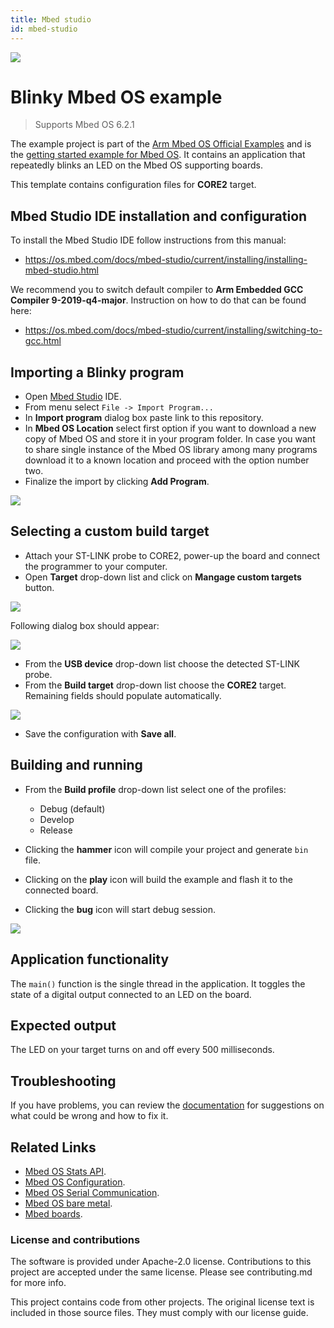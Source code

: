 ```yaml
---
title: Mbed studio
id: mbed-studio
---
```


![](/docs/assets/img/mbed-studio/official_armmbed_example_badge.png)
# Blinky Mbed OS example
> Supports Mbed OS 6.2.1

The example project is part of the [Arm Mbed OS Official Examples](https://os.mbed.com/code/) and is the [getting started example for Mbed OS](https://os.mbed.com/docs/mbed-os/v5.14/quick-start/index.html). It contains an application that repeatedly blinks an LED on the Mbed OS supporting boards.

This template contains configuration files for **CORE2** target.

## Mbed Studio IDE installation and configuration

To install the Mbed Studio IDE follow instructions from this manual: 
* https://os.mbed.com/docs/mbed-studio/current/installing/installing-mbed-studio.html


We recommend you to switch default compiler to **Arm Embedded GCC Compiler 9-2019-q4-major**. Instruction on how to do that can be found here: 
* https://os.mbed.com/docs/mbed-studio/current/installing/switching-to-gcc.html

## Importing a Blinky program

* Open [Mbed Studio](https://os.mbed.com/studio/) IDE. 
* From menu select `File -> Import Program...` 
* In **Import program** dialog box paste link to this repository. 
* In **Mbed OS Location** select first option if you want to download a new copy of Mbed OS and store it in your program folder. In case you want to share single instance of the Mbed OS library among many programs download it to a known location and proceed with the option number two. 
* Finalize the import by clicking **Add Program**.

![](/docs/assets/img/mbed-studio/mbed_studio_instruction1.png)

## Selecting a custom build target

* Attach your ST-LINK probe to CORE2, power-up the board and connect the programmer to your computer. 
* Open **Target** drop-down list and click on **Mangage custom targets** button.

![](/docs/assets/img/mbed-studio/mbed_studio_instruction2.png)

Following dialog box should appear:

![](/docs/assets/img/mbed-studio/mbed_studio_instruction3.png)

* From the **USB device** drop-down list choose the detected ST-LINK probe. 
* From the **Build target** drop-down list choose the **CORE2** target. Remaining fields should populate automatically.

![](/docs/assets/img/mbed-studio/mbed_studio_instruction4.png)

* Save the configuration with **Save all**.

## Building and running

* From the **Build profile** drop-down list select one of the profiles:
    * Debug (default)
    * Develop
    * Release

* Clicking the **hammer** icon will compile your project and generate `bin` file.
* Clicking on the **play** icon will build the example and flash it to the connected board.
* Clicking the **bug** icon will start debug session.

![](/docs/assets/img/mbed-studio/mbed_studio_instruction5.png)

## Application functionality

The `main()` function is the single thread in the application. It toggles the state of a digital output connected to an LED on the board.

## Expected output
The LED on your target turns on and off every 500 milliseconds.

## Troubleshooting
If you have problems, you can review the [documentation](https://os.mbed.com/docs/latest/tutorials/debugging.html) for suggestions on what could be wrong and how to fix it.

## Related Links

* [Mbed OS Stats API](https://os.mbed.com/docs/latest/apis/mbed-statistics.html).
* [Mbed OS Configuration](https://os.mbed.com/docs/latest/reference/configuration.html).
* [Mbed OS Serial Communication](https://os.mbed.com/docs/latest/tutorials/serial-communication.html).
* [Mbed OS bare metal](https://os.mbed.com/docs/mbed-os/latest/reference/mbed-os-bare-metal.html).
* [Mbed boards](https://os.mbed.com/platforms/).

### License and contributions

The software is provided under Apache-2.0 license. Contributions to this project are accepted under the same license. Please see contributing.md for more info.

This project contains code from other projects. The original license text is included in those source files. They must comply with our license guide.